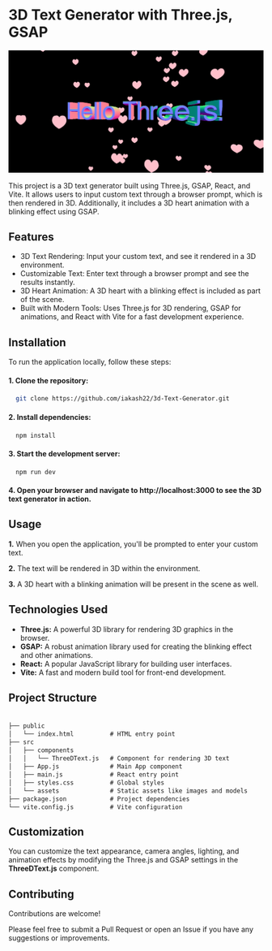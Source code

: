 
# 3D Text Generator with Three.js, GSAP

<img src="/public/3d-text-ss.png" />

This project is a 3D text generator built using Three.js, GSAP, React, and Vite. It allows users to input custom text through a browser prompt, which is then rendered in 3D. Additionally, it includes a 3D heart animation with a blinking effect using GSAP.


## Features

- 3D Text Rendering: Input your custom text, and see it rendered in a 3D environment.
- Customizable Text: Enter text through a browser prompt and see the results instantly.
- 3D Heart Animation: A 3D heart with a blinking effect is included as part of the scene.
- Built with Modern Tools: Uses Three.js for 3D rendering, GSAP for animations, and React with Vite for a fast development experience.


## Installation

To run the application locally, follow these steps:

#### 1. Clone the repository:

```bash
  git clone https://github.com/iakash22/3d-Text-Generator.git
```

#### 2. Install dependencies:

```bash
  npm install
```

#### 3. Start the development server:

```bash
  npm run dev
```
#### 4. Open your browser and navigate to http://localhost:3000 to see the 3D text generator in action.
## Usage

**1.** When you open the application, you'll be prompted to enter your custom text.

**2.** The text will be rendered in 3D within the environment.

**3.** A 3D heart with a blinking animation will be present in the scene as well.




## Technologies Used
 
- **Three.js:** A powerful 3D library for rendering 3D graphics in the browser.
- **GSAP:** A robust animation library used for creating the blinking effect and other animations.
- **React:** A popular JavaScript library for building user interfaces.
- **Vite:** A fast and modern build tool for front-end development.


## Project Structure

```

├── public
│   └── index.html          # HTML entry point
├── src
│   ├── components
│   │   └── ThreeDText.js   # Component for rendering 3D text
│   ├── App.js              # Main App component
│   ├── main.js             # React entry point
│   ├── styles.css          # Global styles
│   └── assets              # Static assets like images and models
├── package.json            # Project dependencies
└── vite.config.js          # Vite configuration

```

## Customization

You can customize the text appearance, camera angles, lighting, and animation effects by modifying the Three.js and GSAP settings in the **ThreeDText.js** component.
## Contributing

Contributions are welcome! 

Please feel free to submit a Pull Request or open an Issue if you have any suggestions or improvements.
